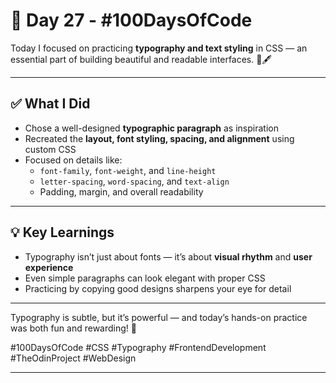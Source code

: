 # 📅 Day 27 - #100DaysOfCode

Today I focused on practicing **typography and text styling** in CSS — an essential part of building beautiful and readable interfaces. 🎨🖋️

---

## ✅ What I Did

- Chose a well-designed **typographic paragraph** as inspiration
- Recreated the **layout, font styling, spacing, and alignment** using custom CSS
- Focused on details like:
  - `font-family`, `font-weight`, and `line-height`
  - `letter-spacing`, `word-spacing`, and `text-align`
  - Padding, margin, and overall readability

---

## 💡 Key Learnings

- Typography isn’t just about fonts — it’s about **visual rhythm** and **user experience**
- Even simple paragraphs can look elegant with proper CSS
- Practicing by copying good designs sharpens your eye for detail

---

Typography is subtle, but it’s powerful — and today’s hands-on practice was both fun and rewarding! 💪

#100DaysOfCode #CSS #Typography #FrontendDevelopment #TheOdinProject #WebDesign

---
